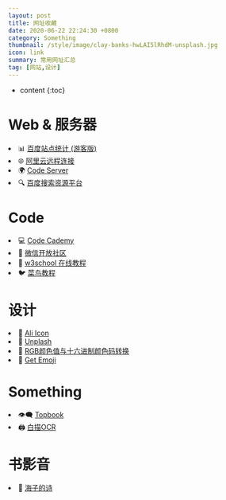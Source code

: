 ```yaml
---
layout: post
title: 网址收藏
date: 2020-06-22 22:24:30 +0800
category: Something
thumbnail: /style/image/clay-banks-hwLAI5lRhdM-unsplash.jpg
icon: link
summary: 常用网址汇总
tag: [网站,设计]
---
```



* content
{:toc}


# Web & 服务器

<li>📊 <a href=
"https://tongji.baidu.com/web/10000229477/overview/index?siteId=15260124" target="_blank">百度站点统计 (游客版)</a></li>

<li>🌐 <a href="https://ecs-workbench.aliyun.com/" target="_blank">阿里云远程连接</a></li>

<li>🌍 <a href="http://47.92.138.251:8091/" target="_blank">Code Server</a></li>

<li>🔍 <a href=
"https://ziyuan.baidu.com/pressure/index?site=http://www.qiening.top/" target="_blank">百度搜索资源平台</a></li>

# Code

<li>💻 <a href="https://www.codecademy.com/" target="_blank">Code Cademy</a></li>

<li>💬 <a href="https://developers.weixin.qq.com/" target="_blank">微信开放社区</a></li>

<li>📰 <a href="https://www.w3school.com.cn/" target="_blank">w3school 在线教程</a></li>

<li>🐦 <a href="https://www.runoob.com/" target="_blank">菜鸟教程</a></li>

# 设计

<li>🎅 <a href="https://www.iconfont.cn/" target="_blank">Ali Icon</a></li>

<li>🌌 <a href="https://unsplash.com/" target="_blank">Unplash</a></li>

<li>🎨 <a href="https://www.sioe.cn/yingyong/yanse-rgb-16/" target="_blank">RGB颜色值与十六进制颜色码转换</a></li>

<li>🤣 <a href="https://emoji.svend.cc/" target="_blank">Get Emoji</a></li>

# Something

<li>👁‍🗨 <a href="https://topbook.cc/" target="_blank">Topbook</a></li>

<li>🖨 <a href="https://web.baimiaoapp.com/" target="_blank">白描OCR</a></li>

# 书影音

<li>🌊 <a href="https://haizi.huhaitai.com/" target="_blank">海子的诗</a></li>